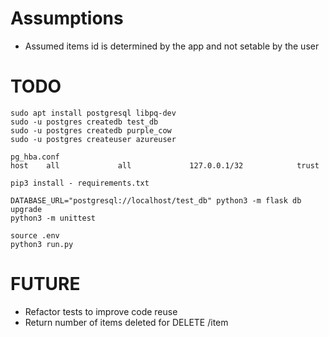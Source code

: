 # Assumptions

 * Assumed items id is determined by the app and not setable by the user

# TODO
    sudo apt install postgresql libpq-dev
    sudo -u postgres createdb test_db
    sudo -u postgres createdb purple_cow
    sudo -u postgres createuser azureuser

    pg_hba.conf
    host    all             all             127.0.0.1/32            trust

    pip3 install - requirements.txt

    DATABASE_URL="postgresql://localhost/test_db" python3 -m flask db upgrade
    python3 -m unittest

    source .env
    python3 run.py

# FUTURE

 * Refactor tests to improve code reuse
 * Return number of items deleted for DELETE /item
